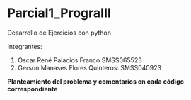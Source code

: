 # Parcial1_PrograIII
Desarrollo de Ejercicios con python

Integrantes: 
1. Oscar René Palacios Franco SMSS065523
2. Gerson Manases Flores Quinteros: SMSS040923

**Planteamiento del problema y comentarios en cada código correspondiente**